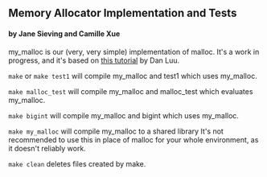 ## Memory Allocator Implementation and Tests

####  by Jane Sieving and Camille Xue

my_malloc is our (very, very simple) implementation of malloc. It's a work in progress, and it's based on [this tutorial](https://danluu.com/malloc-tutorial/) by Dan Luu.

`make` or `make test1` will compile my_malloc and test1 which uses my_malloc.

`make malloc_test` will compile my_malloc and malloc_test which evaluates my_malloc.

`make bigint` will compile my_malloc and bigint which uses my_malloc.

`make my_malloc` will compile my_malloc to a shared library
It's not recommended to use this in place of malloc for your whole environment, as it doesn't reliably work.

`make clean` deletes files created by make.
